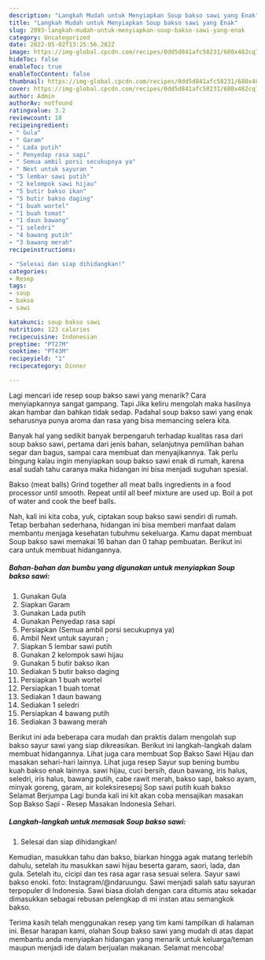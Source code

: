 ```yaml
---
description: "Langkah Mudah untuk Menyiapkan Soup bakso sawi yang Enak"
title: "Langkah Mudah untuk Menyiapkan Soup bakso sawi yang Enak"
slug: 2093-langkah-mudah-untuk-menyiapkan-soup-bakso-sawi-yang-enak
category: Uncategorized
date: 2022-05-02T13:25:56.282Z
image: https://img-global.cpcdn.com/recipes/0dd5d841afc58231/680x482cq70/soup-bakso-sawi-foto-resep-utama.jpg
hideToc: false
enableToc: true
enableTocContent: false
thumbnail: https://img-global.cpcdn.com/recipes/0dd5d841afc58231/680x482cq70/soup-bakso-sawi-foto-resep-utama.jpg
cover: https://img-global.cpcdn.com/recipes/0dd5d841afc58231/680x482cq70/soup-bakso-sawi-foto-resep-utama.jpg
author: Admin
authorAv: notfound
ratingvalue: 3.2
reviewcount: 18
recipeingredient:
- " Gula"
- " Garam"
- " Lada putih"
- " Penyedap rasa sapi"
- " Semua ambil porsi secukupnya ya"
- " Next untuk sayuran "
- "5 lembar sawi putih"
- "2 kelompok sawi hijau"
- "5 butir bakso ikan"
- "5 butir bakso daging"
- "1 buah wortel"
- "1 buah tomat"
- "1 daun bawang"
- "1 seledri"
- "4 bawang putih"
- "3 bawang merah"
recipeinstructions:

- "Selesai dan siap dihidangkan!"
categories:
- Resep
tags:
- soup
- bakso
- sawi

katakunci: soup bakso sawi 
nutrition: 123 calories
recipecuisine: Indonesian
preptime: "PT27M"
cooktime: "PT43M"
recipeyield: "1"
recipecategory: Dinner

---
```



Lagi mencari ide resep soup bakso sawi yang menarik? Cara menyiapkannya sangat gampang. Tapi Jika keliru mengolah maka hasilnya akan hambar dan bahkan tidak sedap. Padahal soup bakso sawi yang enak seharusnya punya aroma dan rasa yang bisa memancing selera kita.


Banyak hal yang sedikit banyak berpengaruh terhadap kualitas rasa dari soup bakso sawi, pertama dari jenis bahan, selanjutnya pemilihan bahan segar dan bagus, sampai cara membuat dan menyajikannya. Tak perlu bingung kalau ingin menyiapkan soup bakso sawi enak di rumah, karena asal sudah tahu caranya maka hidangan ini bisa menjadi suguhan spesial.

Bakso (meat balls) Grind together all meat balls ingredients in a food processor until smooth. Repeat until all beef mixture are used up. Boil a pot of water and cook the beef balls.


Nah, kali ini kita coba, yuk, ciptakan soup bakso sawi sendiri di rumah. Tetap berbahan sederhana, hidangan ini bisa memberi manfaat dalam membantu menjaga kesehatan tubuhmu sekeluarga. Kamu dapat membuat Soup bakso sawi memakai 16 bahan dan 0 tahap pembuatan. Berikut ini cara untuk membuat hidangannya.

<!--inarticleads1-->

##### Bahan-bahan dan bumbu yang digunakan untuk menyiapkan Soup bakso sawi:

1. Gunakan  Gula
1. Siapkan  Garam
1. Gunakan  Lada putih
1. Gunakan  Penyedap rasa sapi
1. Persiapkan  (Semua ambil porsi secukupnya ya)
1. Ambil  Next untuk sayuran ;
1. Siapkan 5 lembar sawi putih
1. Gunakan 2 kelompok sawi hijau
1. Gunakan 5 butir bakso ikan
1. Sediakan 5 butir bakso daging
1. Persiapkan 1 buah wortel
1. Persiapkan 1 buah tomat
1. Sediakan 1 daun bawang
1. Sediakan 1 seledri
1. Persiapkan 4 bawang putih
1. Sediakan 3 bawang merah


Berikut ini ada beberapa cara mudah dan praktis dalam mengolah sup bakso sayur sawi yang siap dikreasikan. Berikut ini langkah-langkah dalam membuat hidangannya. Lihat juga cara membuat Sop Bakso Sawi Hijau dan masakan sehari-hari lainnya. Lihat juga resep Sayur sup bening bumbu kuah bakso enak lainnya. sawi hijau, cuci bersih, daun bawang, iris halus, seledri, iris halus, bawang putih, cabe rawit merah, bakso sapi, bakso ayam, minyak goreng, garam, air koleksiresepsj Sop sawi putih kuah bakso Selamat Berjumpa Lagi bunda kali ini kit akan coba mensajikan masakan Sop Bakso Sapi - Resep Masakan Indonesia Sehari. 

<!--inarticleads2-->

##### Langkah-langkah untuk memasak Soup bakso sawi:


1. Selesai dan siap dihidangkan!

Kemudian, masukkan tahu dan bakso, biarkan hingga agak matang terlebih dahulu, setelah itu masukkan sawi hijau beserta garam, saori, lada, dan gula. Setelah itu, cicipi dan tes rasa agar rasa sesuai selera. Sayur sawi bakso enoki. foto: Instagram/@ndaruungu. Sawi menjadi salah satu sayuran terpopuler di Indonesia. Sawi biasa diolah dengan cara ditumis atau sekadar dimasukkan sebagai rebusan pelengkap di mi instan atau semangkok bakso. 

Terima kasih telah menggunakan resep yang tim kami tampilkan di halaman ini. Besar harapan kami, olahan Soup bakso sawi yang mudah di atas dapat membantu anda menyiapkan hidangan yang menarik untuk keluarga/teman maupun menjadi ide dalam berjualan makanan. Selamat mencoba!
